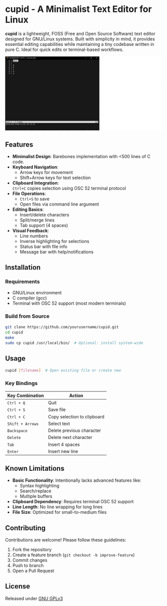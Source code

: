 # cupid - A Minimalist Text Editor for Linux

**cupid** is a lightweight, FOSS (Free and Open Source Software) text editor designed for GNU/Linux systems. Built with simplicity in mind, it provides essential editing capabilities while maintaining a tiny codebase written in pure C. Ideal for quick edits or terminal-based workflows.

![cupid Editor Demo](img/demo.png)  

## Features

- **Minimalist Design**: Barebones implementation with <500 lines of C code.
- **Keyboard Navigation**:
  - Arrow keys for movement
  - Shift+Arrow keys for text selection
- **Clipboard Integration**:  
  `Ctrl+C` copies selection using OSC 52 terminal protocol
- **File Operations**:
  - `Ctrl+S` to save
  - Open files via command line argument
- **Editing Basics**:
  - Insert/delete characters
  - Split/merge lines
  - Tab support (4 spaces)
- **Visual Feedback**:
  - Line numbers
  - Inverse highlighting for selections
  - Status bar with file info
  - Message bar with help/notifications

## Installation

### Requirements
- GNU/Linux environment
- C compiler (gcc)
- Terminal with OSC 52 support (most modern terminals)

### Build from Source
```bash
git clone https://github.com/yourusername/cupid.git
cd cupid
make
sudo cp cupid /usr/local/bin/  # Optional: install system-wide
```

## Usage

```bash
cupid [filename]  # Open existing file or create new
```

### Key Bindings
| Key Combination       | Action                          |
|-----------------------|---------------------------------|
| `Ctrl + Q`            | Quit                           |
| `Ctrl + S`            | Save file                      |
| `Ctrl + C`            | Copy selection to clipboard    |
| `Shift + Arrows`      | Select text                    |
| `Backspace`           | Delete previous character      |
| `Delete`              | Delete next character          |
| `Tab`                 | Insert 4 spaces                |
| `Enter`               | Insert new line                |

## Known Limitations

- **Basic Functionality**: Intentionally lacks advanced features like:
  - Syntax highlighting
  - Search/replace
  - Multiple buffers
- **Clipboard Dependency**: Requires terminal OSC 52 support
- **Line Length**: No line wrapping for long lines
- **File Size**: Optimized for small-to-medium files

## Contributing

Contributions are welcome! Please follow these guidelines:
1. Fork the repository
2. Create a feature branch (`git checkout -b improve-feature`)
3. Commit changes
4. Push to branch
5. Open a Pull Request

## License

Released under [GNU GPLv3](LICENSE)  
